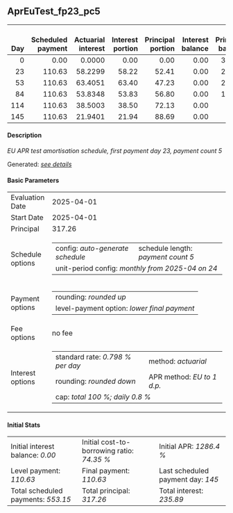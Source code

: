 <h2>AprEuTest_fp23_pc5</h2>
<table>
    <thead style="vertical-align: bottom;">
        <th style="text-align: right;">Day</th>
        <th style="text-align: right;">Scheduled payment</th>
        <th style="text-align: right;">Actuarial interest</th>
        <th style="text-align: right;">Interest portion</th>
        <th style="text-align: right;">Principal portion</th>
        <th style="text-align: right;">Interest balance</th>
        <th style="text-align: right;">Principal balance</th>
        <th style="text-align: right;">Total actuarial interest</th>
        <th style="text-align: right;">Total interest</th>
        <th style="text-align: right;">Total principal</th>
    </thead>
    <tr style="text-align: right;">
        <td class="ci00">0</td>
        <td class="ci01" style="white-space: nowrap;">0.00</td>
        <td class="ci02">0.0000</td>
        <td class="ci03">0.00</td>
        <td class="ci04">0.00</td>
        <td class="ci05">0.00</td>
        <td class="ci06">317.26</td>
        <td class="ci07">0.0000</td>
        <td class="ci08">0.00</td>
        <td class="ci09">0.00</td>
    </tr>
    <tr style="text-align: right;">
        <td class="ci00">23</td>
        <td class="ci01" style="white-space: nowrap;">110.63</td>
        <td class="ci02">58.2299</td>
        <td class="ci03">58.22</td>
        <td class="ci04">52.41</td>
        <td class="ci05">0.00</td>
        <td class="ci06">264.85</td>
        <td class="ci07">58.2299</td>
        <td class="ci08">58.22</td>
        <td class="ci09">52.41</td>
    </tr>
    <tr style="text-align: right;">
        <td class="ci00">53</td>
        <td class="ci01" style="white-space: nowrap;">110.63</td>
        <td class="ci02">63.4051</td>
        <td class="ci03">63.40</td>
        <td class="ci04">47.23</td>
        <td class="ci05">0.00</td>
        <td class="ci06">217.62</td>
        <td class="ci07">121.6350</td>
        <td class="ci08">121.62</td>
        <td class="ci09">99.64</td>
    </tr>
    <tr style="text-align: right;">
        <td class="ci00">84</td>
        <td class="ci01" style="white-space: nowrap;">110.63</td>
        <td class="ci02">53.8348</td>
        <td class="ci03">53.83</td>
        <td class="ci04">56.80</td>
        <td class="ci05">0.00</td>
        <td class="ci06">160.82</td>
        <td class="ci07">175.4698</td>
        <td class="ci08">175.45</td>
        <td class="ci09">156.44</td>
    </tr>
    <tr style="text-align: right;">
        <td class="ci00">114</td>
        <td class="ci01" style="white-space: nowrap;">110.63</td>
        <td class="ci02">38.5003</td>
        <td class="ci03">38.50</td>
        <td class="ci04">72.13</td>
        <td class="ci05">0.00</td>
        <td class="ci06">88.69</td>
        <td class="ci07">213.9701</td>
        <td class="ci08">213.95</td>
        <td class="ci09">228.57</td>
    </tr>
    <tr style="text-align: right;">
        <td class="ci00">145</td>
        <td class="ci01" style="white-space: nowrap;">110.63</td>
        <td class="ci02">21.9401</td>
        <td class="ci03">21.94</td>
        <td class="ci04">88.69</td>
        <td class="ci05">0.00</td>
        <td class="ci06">0.00</td>
        <td class="ci07">235.9103</td>
        <td class="ci08">235.89</td>
        <td class="ci09">317.26</td>
    </tr>
</table>
<h4>Description</h4>
<p><i>EU APR test amortisation schedule, first payment day 23, payment count 5</i></p>
<p>Generated: <i><a href="../GeneratedDate.md">see details</a></i></p>
<h4>Basic Parameters</h4>
<table>
    <tr>
        <td>Evaluation Date</td>
        <td>2025-04-01</td>
    </tr>
    <tr>
        <td>Start Date</td>
        <td>2025-04-01</td>
    </tr>
    <tr>
        <td>Principal</td>
        <td>317.26</td>
    </tr>
    <tr>
        <td>Schedule options</td>
        <td>
            <table>
                <tr>
                    <td>config: <i>auto-generate schedule</i></td>
                    <td>schedule length: <i><i>payment count</i> 5</i></td>
                </tr>
                <tr>
                    <td colspan="2" style="white-space: nowrap;">unit-period config: <i>monthly from 2025-04 on 24</i></td>
                </tr>
            </table>
        </td>
    </tr>
    <tr>
        <td>Payment options</td>
        <td>
            <table>
                <tr>
                    <td>rounding: <i>rounded up</i></td>
                </tr>
                <tr>
                    <td>level-payment option: <i>lower&nbsp;final&nbsp;payment</i></td>
                </tr>
            </table>
        </td>
    </tr>
    <tr>
        <td>Fee options</td>
        <td>no fee
        </td>
    </tr>
    <tr>
        <td>Interest options</td>
        <td>
            <table>
                <tr>
                    <td>standard rate: <i>0.798 % per day</i></td>
                    <td>method: <i>actuarial</i></td>
                </tr>
                <tr>
                    <td>rounding: <i>rounded down</i></td>
                    <td>APR method: <i>EU to 1 d.p.</i></td>
                </tr>
                <tr>
                    <td colspan="2">cap: <i>total 100 %; daily 0.8 %</td>
                </tr>
            </table>
        </td>
    </tr>
</table>
<h4>Initial Stats</h4>
<table>
    <tr>
        <td>Initial interest balance: <i>0.00</i></td>
        <td>Initial cost-to-borrowing ratio: <i>74.35 %</i></td>
        <td>Initial APR: <i>1286.4 %</i></td>
    </tr>
    <tr>
        <td>Level payment: <i>110.63</i></td>
        <td>Final payment: <i>110.63</i></td>
        <td>Last scheduled payment day: <i>145</i></td>
    </tr>
    <tr>
        <td>Total scheduled payments: <i>553.15</i></td>
        <td>Total principal: <i>317.26</i></td>
        <td>Total interest: <i>235.89</i></td>
    </tr>
</table>
